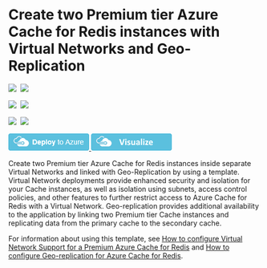 # Create two Premium tier Azure Cache for Redis instances with Virtual Networks and Geo-Replication

<IMG SRC="https://azurequickstartsservice.blob.core.windows.net/badges/201-redis-vnet-geo-replication/PublicLastTestDate.svg" />&nbsp;
<IMG SRC="https://azurequickstartsservice.blob.core.windows.net/badges/201-redis-vnet-geo-replication/PublicDeployment.svg" />&nbsp;

<IMG SRC="https://azurequickstartsservice.blob.core.windows.net/badges/201-redis-vnet-geo-replication/FairfaxLastTestDate.svg" />&nbsp;
<IMG SRC="https://azurequickstartsservice.blob.core.windows.net/badges/201-redis-vnet-geo-replication/FairfaxDeployment.svg" />&nbsp;

<IMG SRC="https://azurequickstartsservice.blob.core.windows.net/badges/201-redis-vnet-geo-replication/BestPracticeResult.svg" />&nbsp;
<IMG SRC="https://azurequickstartsservice.blob.core.windows.net/badges/201-redis-vnet-geo-replication/CredScanResult.svg" />&nbsp;

<a href="https://portal.azure.com/#create/Microsoft.Template/uri/https%3A%2F%2Fraw.githubusercontent.com%2Fazure%2Fazure-quickstart-templates%2Fmaster%2F201-redis-vnet-geo-replication%2Fazuredeploy.json" target="_blank">
    <img src="https://raw.githubusercontent.com/Azure/azure-quickstart-templates/master/1-CONTRIBUTION-GUIDE/images/deploytoazure.png"/>
</a>
<a href="http://armviz.io/#/?load=https%3A%2F%2Fraw.githubusercontent.com%2FAzure%2Fazure-quickstart-templates%2Fmaster%2F201-redis-vnet-geo-replication%2Fazuredeploy.json" target="_blank">
    <img src="https://raw.githubusercontent.com/Azure/azure-quickstart-templates/master/1-CONTRIBUTION-GUIDE/images/visualizebutton.png"/>
</a>

Create two Premium tier Azure Cache for Redis instances inside separate Virtual Networks and linked with Geo-Replication by using a template. Virtual Network deployments provide enhanced security and isolation for your Cache instances, as well as isolation using subnets, access control policies, and other features to further restrict access to Azure Cache for Redis with a Virtual Network. Geo-replication provides additional availability to the application by linking two Premium tier Cache instances and replicating data from the primary cache to the secondary cache.

For information about using this template, see [How to configure Virtual Network Support for a Premium Azure Cache for Redis](https://docs.microsoft.com/en-us/azure/azure-cache-for-redis/cache-how-to-premium-vnet) and [How to configure Geo-replication for Azure Cache for Redis](https://docs.microsoft.com/en-us/azure/azure-cache-for-redis/cache-how-to-geo-replication).

